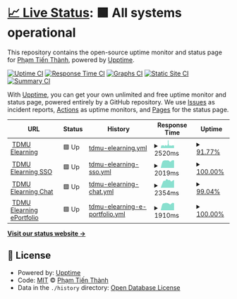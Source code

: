 # [📈 Live Status](https://status.pt-infra.net): <!--live status--> **🟩 All systems operational**

This repository contains the open-source uptime monitor and status page for [Phạm Tiến Thành](https://pt-infra.net), powered by [Upptime](https://github.com/upptime/upptime).

[![Uptime CI](https://github.com/tienthanh2509/pt-infra-status/workflows/Uptime%20CI/badge.svg)](https://github.com/tienthanh2509/pt-infra-status/actions?query=workflow%3A%22Uptime+CI%22)
[![Response Time CI](https://github.com/tienthanh2509/pt-infra-status/workflows/Response%20Time%20CI/badge.svg)](https://github.com/tienthanh2509/pt-infra-status/actions?query=workflow%3A%22Response+Time+CI%22)
[![Graphs CI](https://github.com/tienthanh2509/pt-infra-status/workflows/Graphs%20CI/badge.svg)](https://github.com/tienthanh2509/pt-infra-status/actions?query=workflow%3A%22Graphs+CI%22)
[![Static Site CI](https://github.com/tienthanh2509/pt-infra-status/workflows/Static%20Site%20CI/badge.svg)](https://github.com/tienthanh2509/pt-infra-status/actions?query=workflow%3A%22Static+Site+CI%22)
[![Summary CI](https://github.com/tienthanh2509/pt-infra-status/workflows/Summary%20CI/badge.svg)](https://github.com/tienthanh2509/pt-infra-status/actions?query=workflow%3A%22Summary+CI%22)

With [Upptime](https://upptime.js.org), you can get your own unlimited and free uptime monitor and status page, powered entirely by a GitHub repository. We use [Issues](https://github.com/tienthanh2509/pt-infra-status/issues) as incident reports, [Actions](https://github.com/tienthanh2509/pt-infra-status/actions) as uptime monitors, and [Pages](https://status.pt-infra.net) for the status page.

<!--start: status pages-->
<!-- This summary is generated by Upptime (https://github.com/upptime/upptime) -->
<!-- Do not edit this manually, your changes will be overwritten -->
<!-- prettier-ignore -->
| URL | Status | History | Response Time | Uptime |
| --- | ------ | ------- | ------------- | ------ |
| <img alt="" src="https://icons.duckduckgo.com/ip3/elearning.tdmu.edu.vn.ico" height="13"> [TDMU Elearning](https://elearning.tdmu.edu.vn) | 🟩 Up | [tdmu-elearning.yml](https://github.com/tienthanh2509/pt-infra-status/commits/HEAD/history/tdmu-elearning.yml) | <details><summary><img alt="Response time graph" src="./graphs/tdmu-elearning/response-time-week.png" height="20"> 2520ms</summary><br><a href="https://status.pt-infra.net/history/tdmu-elearning"><img alt="Response time 2832" src="https://img.shields.io/endpoint?url=https%3A%2F%2Fraw.githubusercontent.com%2Ftienthanh2509%2Fpt-infra-status%2FHEAD%2Fapi%2Ftdmu-elearning%2Fresponse-time.json"></a><br><a href="https://status.pt-infra.net/history/tdmu-elearning"><img alt="24-hour response time 2373" src="https://img.shields.io/endpoint?url=https%3A%2F%2Fraw.githubusercontent.com%2Ftienthanh2509%2Fpt-infra-status%2FHEAD%2Fapi%2Ftdmu-elearning%2Fresponse-time-day.json"></a><br><a href="https://status.pt-infra.net/history/tdmu-elearning"><img alt="7-day response time 2520" src="https://img.shields.io/endpoint?url=https%3A%2F%2Fraw.githubusercontent.com%2Ftienthanh2509%2Fpt-infra-status%2FHEAD%2Fapi%2Ftdmu-elearning%2Fresponse-time-week.json"></a><br><a href="https://status.pt-infra.net/history/tdmu-elearning"><img alt="30-day response time 3591" src="https://img.shields.io/endpoint?url=https%3A%2F%2Fraw.githubusercontent.com%2Ftienthanh2509%2Fpt-infra-status%2FHEAD%2Fapi%2Ftdmu-elearning%2Fresponse-time-month.json"></a><br><a href="https://status.pt-infra.net/history/tdmu-elearning"><img alt="1-year response time 2832" src="https://img.shields.io/endpoint?url=https%3A%2F%2Fraw.githubusercontent.com%2Ftienthanh2509%2Fpt-infra-status%2FHEAD%2Fapi%2Ftdmu-elearning%2Fresponse-time-year.json"></a></details> | <details><summary><a href="https://status.pt-infra.net/history/tdmu-elearning">91.77%</a></summary><a href="https://status.pt-infra.net/history/tdmu-elearning"><img alt="All-time uptime 96.49%" src="https://img.shields.io/endpoint?url=https%3A%2F%2Fraw.githubusercontent.com%2Ftienthanh2509%2Fpt-infra-status%2FHEAD%2Fapi%2Ftdmu-elearning%2Fuptime.json"></a><br><a href="https://status.pt-infra.net/history/tdmu-elearning"><img alt="24-hour uptime 91.66%" src="https://img.shields.io/endpoint?url=https%3A%2F%2Fraw.githubusercontent.com%2Ftienthanh2509%2Fpt-infra-status%2FHEAD%2Fapi%2Ftdmu-elearning%2Fuptime-day.json"></a><br><a href="https://status.pt-infra.net/history/tdmu-elearning"><img alt="7-day uptime 91.77%" src="https://img.shields.io/endpoint?url=https%3A%2F%2Fraw.githubusercontent.com%2Ftienthanh2509%2Fpt-infra-status%2FHEAD%2Fapi%2Ftdmu-elearning%2Fuptime-week.json"></a><br><a href="https://status.pt-infra.net/history/tdmu-elearning"><img alt="30-day uptime 93.19%" src="https://img.shields.io/endpoint?url=https%3A%2F%2Fraw.githubusercontent.com%2Ftienthanh2509%2Fpt-infra-status%2FHEAD%2Fapi%2Ftdmu-elearning%2Fuptime-month.json"></a><br><a href="https://status.pt-infra.net/history/tdmu-elearning"><img alt="1-year uptime 96.49%" src="https://img.shields.io/endpoint?url=https%3A%2F%2Fraw.githubusercontent.com%2Ftienthanh2509%2Fpt-infra-status%2FHEAD%2Fapi%2Ftdmu-elearning%2Fuptime-year.json"></a></details>
| <img alt="" src="https://icons.duckduckgo.com/ip3/sso.tdmu.edu.vn.ico" height="13"> [TDMU Elearning SSO](https://sso.tdmu.edu.vn) | 🟩 Up | [tdmu-elearning-sso.yml](https://github.com/tienthanh2509/pt-infra-status/commits/HEAD/history/tdmu-elearning-sso.yml) | <details><summary><img alt="Response time graph" src="./graphs/tdmu-elearning-sso/response-time-week.png" height="20"> 2019ms</summary><br><a href="https://status.pt-infra.net/history/tdmu-elearning-sso"><img alt="Response time 2122" src="https://img.shields.io/endpoint?url=https%3A%2F%2Fraw.githubusercontent.com%2Ftienthanh2509%2Fpt-infra-status%2FHEAD%2Fapi%2Ftdmu-elearning-sso%2Fresponse-time.json"></a><br><a href="https://status.pt-infra.net/history/tdmu-elearning-sso"><img alt="24-hour response time 2135" src="https://img.shields.io/endpoint?url=https%3A%2F%2Fraw.githubusercontent.com%2Ftienthanh2509%2Fpt-infra-status%2FHEAD%2Fapi%2Ftdmu-elearning-sso%2Fresponse-time-day.json"></a><br><a href="https://status.pt-infra.net/history/tdmu-elearning-sso"><img alt="7-day response time 2019" src="https://img.shields.io/endpoint?url=https%3A%2F%2Fraw.githubusercontent.com%2Ftienthanh2509%2Fpt-infra-status%2FHEAD%2Fapi%2Ftdmu-elearning-sso%2Fresponse-time-week.json"></a><br><a href="https://status.pt-infra.net/history/tdmu-elearning-sso"><img alt="30-day response time 2343" src="https://img.shields.io/endpoint?url=https%3A%2F%2Fraw.githubusercontent.com%2Ftienthanh2509%2Fpt-infra-status%2FHEAD%2Fapi%2Ftdmu-elearning-sso%2Fresponse-time-month.json"></a><br><a href="https://status.pt-infra.net/history/tdmu-elearning-sso"><img alt="1-year response time 2122" src="https://img.shields.io/endpoint?url=https%3A%2F%2Fraw.githubusercontent.com%2Ftienthanh2509%2Fpt-infra-status%2FHEAD%2Fapi%2Ftdmu-elearning-sso%2Fresponse-time-year.json"></a></details> | <details><summary><a href="https://status.pt-infra.net/history/tdmu-elearning-sso">100.00%</a></summary><a href="https://status.pt-infra.net/history/tdmu-elearning-sso"><img alt="All-time uptime 99.89%" src="https://img.shields.io/endpoint?url=https%3A%2F%2Fraw.githubusercontent.com%2Ftienthanh2509%2Fpt-infra-status%2FHEAD%2Fapi%2Ftdmu-elearning-sso%2Fuptime.json"></a><br><a href="https://status.pt-infra.net/history/tdmu-elearning-sso"><img alt="24-hour uptime 100.00%" src="https://img.shields.io/endpoint?url=https%3A%2F%2Fraw.githubusercontent.com%2Ftienthanh2509%2Fpt-infra-status%2FHEAD%2Fapi%2Ftdmu-elearning-sso%2Fuptime-day.json"></a><br><a href="https://status.pt-infra.net/history/tdmu-elearning-sso"><img alt="7-day uptime 100.00%" src="https://img.shields.io/endpoint?url=https%3A%2F%2Fraw.githubusercontent.com%2Ftienthanh2509%2Fpt-infra-status%2FHEAD%2Fapi%2Ftdmu-elearning-sso%2Fuptime-week.json"></a><br><a href="https://status.pt-infra.net/history/tdmu-elearning-sso"><img alt="30-day uptime 99.91%" src="https://img.shields.io/endpoint?url=https%3A%2F%2Fraw.githubusercontent.com%2Ftienthanh2509%2Fpt-infra-status%2FHEAD%2Fapi%2Ftdmu-elearning-sso%2Fuptime-month.json"></a><br><a href="https://status.pt-infra.net/history/tdmu-elearning-sso"><img alt="1-year uptime 99.89%" src="https://img.shields.io/endpoint?url=https%3A%2F%2Fraw.githubusercontent.com%2Ftienthanh2509%2Fpt-infra-status%2FHEAD%2Fapi%2Ftdmu-elearning-sso%2Fuptime-year.json"></a></details>
| <img alt="" src="https://icons.duckduckgo.com/ip3/chat.tdmu.edu.vn.ico" height="13"> [TDMU Elearning Chat](https://chat.tdmu.edu.vn) | 🟩 Up | [tdmu-elearning-chat.yml](https://github.com/tienthanh2509/pt-infra-status/commits/HEAD/history/tdmu-elearning-chat.yml) | <details><summary><img alt="Response time graph" src="./graphs/tdmu-elearning-chat/response-time-week.png" height="20"> 2354ms</summary><br><a href="https://status.pt-infra.net/history/tdmu-elearning-chat"><img alt="Response time 2967" src="https://img.shields.io/endpoint?url=https%3A%2F%2Fraw.githubusercontent.com%2Ftienthanh2509%2Fpt-infra-status%2FHEAD%2Fapi%2Ftdmu-elearning-chat%2Fresponse-time.json"></a><br><a href="https://status.pt-infra.net/history/tdmu-elearning-chat"><img alt="24-hour response time 2629" src="https://img.shields.io/endpoint?url=https%3A%2F%2Fraw.githubusercontent.com%2Ftienthanh2509%2Fpt-infra-status%2FHEAD%2Fapi%2Ftdmu-elearning-chat%2Fresponse-time-day.json"></a><br><a href="https://status.pt-infra.net/history/tdmu-elearning-chat"><img alt="7-day response time 2354" src="https://img.shields.io/endpoint?url=https%3A%2F%2Fraw.githubusercontent.com%2Ftienthanh2509%2Fpt-infra-status%2FHEAD%2Fapi%2Ftdmu-elearning-chat%2Fresponse-time-week.json"></a><br><a href="https://status.pt-infra.net/history/tdmu-elearning-chat"><img alt="30-day response time 3213" src="https://img.shields.io/endpoint?url=https%3A%2F%2Fraw.githubusercontent.com%2Ftienthanh2509%2Fpt-infra-status%2FHEAD%2Fapi%2Ftdmu-elearning-chat%2Fresponse-time-month.json"></a><br><a href="https://status.pt-infra.net/history/tdmu-elearning-chat"><img alt="1-year response time 2967" src="https://img.shields.io/endpoint?url=https%3A%2F%2Fraw.githubusercontent.com%2Ftienthanh2509%2Fpt-infra-status%2FHEAD%2Fapi%2Ftdmu-elearning-chat%2Fresponse-time-year.json"></a></details> | <details><summary><a href="https://status.pt-infra.net/history/tdmu-elearning-chat">99.04%</a></summary><a href="https://status.pt-infra.net/history/tdmu-elearning-chat"><img alt="All-time uptime 99.77%" src="https://img.shields.io/endpoint?url=https%3A%2F%2Fraw.githubusercontent.com%2Ftienthanh2509%2Fpt-infra-status%2FHEAD%2Fapi%2Ftdmu-elearning-chat%2Fuptime.json"></a><br><a href="https://status.pt-infra.net/history/tdmu-elearning-chat"><img alt="24-hour uptime 100.00%" src="https://img.shields.io/endpoint?url=https%3A%2F%2Fraw.githubusercontent.com%2Ftienthanh2509%2Fpt-infra-status%2FHEAD%2Fapi%2Ftdmu-elearning-chat%2Fuptime-day.json"></a><br><a href="https://status.pt-infra.net/history/tdmu-elearning-chat"><img alt="7-day uptime 99.04%" src="https://img.shields.io/endpoint?url=https%3A%2F%2Fraw.githubusercontent.com%2Ftienthanh2509%2Fpt-infra-status%2FHEAD%2Fapi%2Ftdmu-elearning-chat%2Fuptime-week.json"></a><br><a href="https://status.pt-infra.net/history/tdmu-elearning-chat"><img alt="30-day uptime 99.64%" src="https://img.shields.io/endpoint?url=https%3A%2F%2Fraw.githubusercontent.com%2Ftienthanh2509%2Fpt-infra-status%2FHEAD%2Fapi%2Ftdmu-elearning-chat%2Fuptime-month.json"></a><br><a href="https://status.pt-infra.net/history/tdmu-elearning-chat"><img alt="1-year uptime 99.77%" src="https://img.shields.io/endpoint?url=https%3A%2F%2Fraw.githubusercontent.com%2Ftienthanh2509%2Fpt-infra-status%2FHEAD%2Fapi%2Ftdmu-elearning-chat%2Fuptime-year.json"></a></details>
| <img alt="" src="https://icons.duckduckgo.com/ip3/eportfolio.tdmu.edu.vn.ico" height="13"> [TDMU Elearning ePortfolio](https://eportfolio.tdmu.edu.vn) | 🟩 Up | [tdmu-elearning-e-portfolio.yml](https://github.com/tienthanh2509/pt-infra-status/commits/HEAD/history/tdmu-elearning-e-portfolio.yml) | <details><summary><img alt="Response time graph" src="./graphs/tdmu-elearning-e-portfolio/response-time-week.png" height="20"> 1910ms</summary><br><a href="https://status.pt-infra.net/history/tdmu-elearning-e-portfolio"><img alt="Response time 2017" src="https://img.shields.io/endpoint?url=https%3A%2F%2Fraw.githubusercontent.com%2Ftienthanh2509%2Fpt-infra-status%2FHEAD%2Fapi%2Ftdmu-elearning-e-portfolio%2Fresponse-time.json"></a><br><a href="https://status.pt-infra.net/history/tdmu-elearning-e-portfolio"><img alt="24-hour response time 1999" src="https://img.shields.io/endpoint?url=https%3A%2F%2Fraw.githubusercontent.com%2Ftienthanh2509%2Fpt-infra-status%2FHEAD%2Fapi%2Ftdmu-elearning-e-portfolio%2Fresponse-time-day.json"></a><br><a href="https://status.pt-infra.net/history/tdmu-elearning-e-portfolio"><img alt="7-day response time 1910" src="https://img.shields.io/endpoint?url=https%3A%2F%2Fraw.githubusercontent.com%2Ftienthanh2509%2Fpt-infra-status%2FHEAD%2Fapi%2Ftdmu-elearning-e-portfolio%2Fresponse-time-week.json"></a><br><a href="https://status.pt-infra.net/history/tdmu-elearning-e-portfolio"><img alt="30-day response time 2332" src="https://img.shields.io/endpoint?url=https%3A%2F%2Fraw.githubusercontent.com%2Ftienthanh2509%2Fpt-infra-status%2FHEAD%2Fapi%2Ftdmu-elearning-e-portfolio%2Fresponse-time-month.json"></a><br><a href="https://status.pt-infra.net/history/tdmu-elearning-e-portfolio"><img alt="1-year response time 2017" src="https://img.shields.io/endpoint?url=https%3A%2F%2Fraw.githubusercontent.com%2Ftienthanh2509%2Fpt-infra-status%2FHEAD%2Fapi%2Ftdmu-elearning-e-portfolio%2Fresponse-time-year.json"></a></details> | <details><summary><a href="https://status.pt-infra.net/history/tdmu-elearning-e-portfolio">100.00%</a></summary><a href="https://status.pt-infra.net/history/tdmu-elearning-e-portfolio"><img alt="All-time uptime 99.83%" src="https://img.shields.io/endpoint?url=https%3A%2F%2Fraw.githubusercontent.com%2Ftienthanh2509%2Fpt-infra-status%2FHEAD%2Fapi%2Ftdmu-elearning-e-portfolio%2Fuptime.json"></a><br><a href="https://status.pt-infra.net/history/tdmu-elearning-e-portfolio"><img alt="24-hour uptime 100.00%" src="https://img.shields.io/endpoint?url=https%3A%2F%2Fraw.githubusercontent.com%2Ftienthanh2509%2Fpt-infra-status%2FHEAD%2Fapi%2Ftdmu-elearning-e-portfolio%2Fuptime-day.json"></a><br><a href="https://status.pt-infra.net/history/tdmu-elearning-e-portfolio"><img alt="7-day uptime 100.00%" src="https://img.shields.io/endpoint?url=https%3A%2F%2Fraw.githubusercontent.com%2Ftienthanh2509%2Fpt-infra-status%2FHEAD%2Fapi%2Ftdmu-elearning-e-portfolio%2Fuptime-week.json"></a><br><a href="https://status.pt-infra.net/history/tdmu-elearning-e-portfolio"><img alt="30-day uptime 99.83%" src="https://img.shields.io/endpoint?url=https%3A%2F%2Fraw.githubusercontent.com%2Ftienthanh2509%2Fpt-infra-status%2FHEAD%2Fapi%2Ftdmu-elearning-e-portfolio%2Fuptime-month.json"></a><br><a href="https://status.pt-infra.net/history/tdmu-elearning-e-portfolio"><img alt="1-year uptime 99.83%" src="https://img.shields.io/endpoint?url=https%3A%2F%2Fraw.githubusercontent.com%2Ftienthanh2509%2Fpt-infra-status%2FHEAD%2Fapi%2Ftdmu-elearning-e-portfolio%2Fuptime-year.json"></a></details>

<!--end: status pages-->

[**Visit our status website →**](https://status.pt-infra.net)

## 📄 License

- Powered by: [Upptime](https://github.com/upptime/upptime)
- Code: [MIT](./LICENSE) © [Phạm Tiến Thành](https://pt-infra.net)
- Data in the `./history` directory: [Open Database License](https://opendatacommons.org/licenses/odbl/1-0/)
